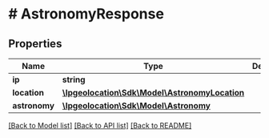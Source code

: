 # # AstronomyResponse

## Properties

Name | Type | Description | Notes
------------ | ------------- | ------------- | -------------
**ip** | **string** |  | [optional]
**location** | [**\Ipgeolocation\Sdk\Model\AstronomyLocation**](AstronomyLocation.md) |  | [optional]
**astronomy** | [**\Ipgeolocation\Sdk\Model\Astronomy**](Astronomy.md) |  | [optional]

[[Back to Model list]](../../README.md#models) [[Back to API list]](../../README.md#api-endpoints) [[Back to README]](../../README.md)
